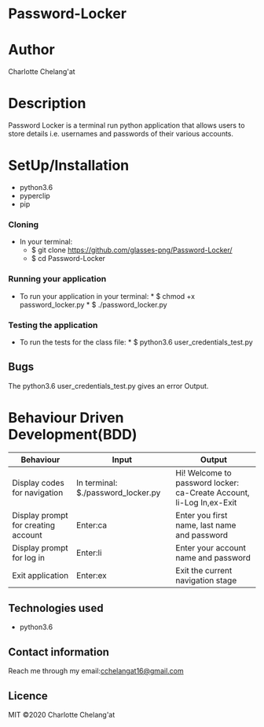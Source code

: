 # Password-Locker

# Author
Charlotte Chelang'at

# Description
Password Locker is a terminal run python application that allows users to store details i.e. usernames and passwords of their various accounts.

# SetUp/Installation
* python3.6
* pyperclip
* pip

### Cloning
* In your terminal:
    *  $ git clone https://github.com/glasses-png/Password-Locker/
    *  $ cd Password-Locker

### Running your application
* To run your application in your terminal:
      *  $ chmod +x password_locker.py
      *  $ ./password_locker.py

### Testing the application
* To run the tests for the class file:
      *  $ python3.6 user_credentials_test.py

## Bugs
The python3.6 user_credentials_test.py gives an error Output.

# Behaviour Driven Development(BDD)
| Behaviour | Input | Output|
|-----------|-------|--------|
|Display codes for navigation| In terminal: $./password_locker.py| Hi! Welcome to password locker: ca-Create Account, li-Log In,ex-Exit|
|Display prompt for creating account| Enter:ca| Enter you first name, last name and password|
|Display prompt for log in| Enter:li|Enter your account name and password|
|Exit application| Enter:ex| Exit the current navigation stage|

## Technologies used
* python3.6

## Contact information
Reach me through my email:cchelangat16@gmail.com

## Licence
MIT &copy;2020 Charlotte Chelang'at
